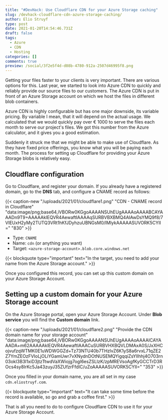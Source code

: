 ```yaml
---
title: "#DevHack: Use Cloudflare CDN for your Azure Storage caching"
slug: /devhack-cloudflare-cdn-azure-storage-caching/
author: Elio Struyf
type: post
date: 2021-01-20T14:54:46.731Z
draft: false
tags:
  - Azure
  - CDN
  - Hosting
categories: []
comments: true
preview: /social/3f2e5f4d-d08b-4780-912a-2507d46995f8.png
---
```


Getting your files faster to your clients is very important. There are various options for this. Last year, we started to look into Azure CDN to quickly and reliably provide our source files to our customers. The Azure CDN is put in front of an Azure Storage account on which we host the files in different blob containers.

Azure CDN is highly configurable but has one major downside, its variable pricing. By variable I mean, that it will depend on the actual usage. We calculated that we would quickly pay over € 1000 to serve the files each month to serve our project's files. We got this number from the Azure calculator, and it gives you a good estimation.

Suddenly it struck me that we might be able to make use of Cloudflare. As they have fixed price offerings, you know what you will be paying each month. The process for setting up Cloudflare for providing your Azure Storage blobs is relatively easy.

## Cloudflare configuration

Go to Cloudflare, and register your domain. If you already have a registered domain, go to the **DNS** tab, and configure a CNAME record as follows:

{{< caption-new "/uploads/2021/01/cloudflare1.png" "CDN - CNAME record in Cloudflare"  "data:image/png;base64,iVBORw0KGgoAAAANSUhEUgAAAAoAAAABCAYAAADn9T9+AAAAAklEQVR4AewaftIAAAAqSURBVBXBMQ4AIAwDsYMQ9f8/7VIEUxH2yMy2TUTQ3VRt1hKfJDyhzuUBNGsM0/lMlykAAAAASUVORK5CYII=" "830" >}}

- Type: `CNAME`
- Name: `cdn` (or anything you want)
- Target: `<azure-storage-account>.blob.core.windows.net`

{{< blockquote type="important" text="In the target, you need to add your name from the Azure Storage account." >}}

Once you configured this record, you can set up this custom domain on your Azure Storage Account.

## Setting up a custom domain for your Azure Storage account

On the Azure Storage portal, open your Azure Storage Account. Under **Blob service** you will find the **Custom domain** link.

{{< caption-new "/uploads/2021/01/cloudflare2.png" "Provide the CDN domain name for your storage account"  "data:image/png;base64,iVBORw0KGgoAAAANSUhEUgAAAAoAAAAICAYAAADA+m62AAAAAklEQVR4AewaftIAAACuSURBVHXBQVLDMAxA0S/JxXHCojvufzqWTMK0E1uWDWGGZd+Tz73NTU40b7THzlvZ6K1yS8a6rvxL71qZE2Z7YmZEOzFVIoLjOLiYGamUwr7vXNydnDOtNUSEMQYigqqiZsYlIhhj4O703rn03okI3B3l1xiD3jtzTtwdVaXWiojg7ogI6esZSLlzK/zpMREVsoAgfKyGCCTrD3ROcs4sy8IrKc5Ja43zuyJ35ZUfzrFfdlC/uZoAAAAASUVORK5CYII=" "353" >}}

Once you filled in your domain name, you are all set in my case `cdn.eliostruyf.com`.

{{< blockquote type="important" text="It can take some time before the record is available, so go and grab a coffee first." >}}

That is all you need to do to configure Cloudflare CDN to use it for your Azure Storage Account.
